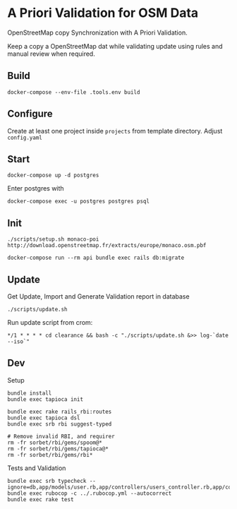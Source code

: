 # A Priori Validation for OSM Data

OpenStreetMap copy Synchronization with A Priori Validation.

Keep a copy a OpenStreetMap dat while validating update using rules and manual review when required.

## Build
```
docker-compose --env-file .tools.env build
```

## Configure

Create at least one project inside `projects` from template directory.
Adjust `config.yaml`

## Start
```
docker-compose up -d postgres
```

Enter postgres with
```
docker-compose exec -u postgres postgres psql
```

## Init

```
./scripts/setup.sh monaco-poi http://download.openstreetmap.fr/extracts/europe/monaco.osm.pbf
```

```
docker-compose run --rm api bundle exec rails db:migrate
```

## Update

Get Update, Import and Generate Validation report in database
```
./scripts/update.sh
```

Run update script from crom:
```
*/1 * * * * cd clearance && bash -c "./scripts/update.sh &>> log-`date --iso`"
```

## Dev

Setup
```
bundle install
bundle exec tapioca init

bundle exec rake rails_rbi:routes
bundle exec tapioca dsl
bundle exec srb rbi suggest-typed

# Remove invalid RBI, and requirer
rm -fr sorbet/rbi/gems/spoom@*
rm -fr sorbet/rbi/gems/tapioca@*
rm -fr sorbet/rbi/gems/rbi*
```

Tests and Validation
```
bundle exec srb typecheck --ignore=db,app/models/user.rb,app/controllers/users_controller.rb,app/controllers/users/omniauth_callbacks_controller.rb
bundle exec rubocop -c ../.rubocop.yml --autocorrect
bundle exec rake test
```
